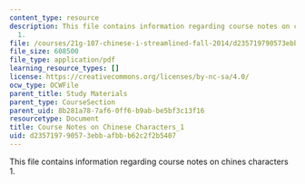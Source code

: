 ```yaml
---
content_type: resource
description: This file contains information regarding course notes on chines characters
  1.
file: /courses/21g-107-chinese-i-streamlined-fall-2014/d235719790573ebbafbbb62c2f2b5407_MIT21G_107F14_CourseNote_1.pdf
file_size: 608500
file_type: application/pdf
learning_resource_types: []
license: https://creativecommons.org/licenses/by-nc-sa/4.0/
ocw_type: OCWFile
parent_title: Study Materials
parent_type: CourseSection
parent_uid: 8b281a78-7af6-0ff6-b9ab-be5bf3c13f16
resourcetype: Document
title: Course Notes on Chinese Characters_1
uid: d2357197-9057-3ebb-afbb-b62c2f2b5407
---
```

This file contains information regarding course notes on chines characters 1.